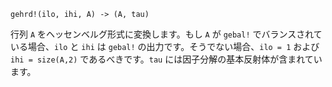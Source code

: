 ```
gehrd!(ilo, ihi, A) -> (A, tau)
```

行列 `A` をヘッセンベルグ形式に変換します。もし `A` が `gebal!` でバランスされている場合、`ilo` と `ihi` は `gebal!` の出力です。そうでない場合、`ilo = 1` および `ihi = size(A,2)` であるべきです。`tau` には因子分解の基本反射体が含まれています。
